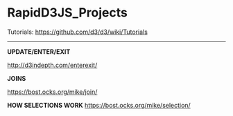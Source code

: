 # RapidD3JS_Projects

Tutorials: https://github.com/d3/d3/wiki/Tutorials

************************************************************

**UPDATE/ENTER/EXIT**

http://d3indepth.com/enterexit/

**JOINS**

https://bost.ocks.org/mike/join/

**HOW SELECTIONS WORK**
https://bost.ocks.org/mike/selection/
